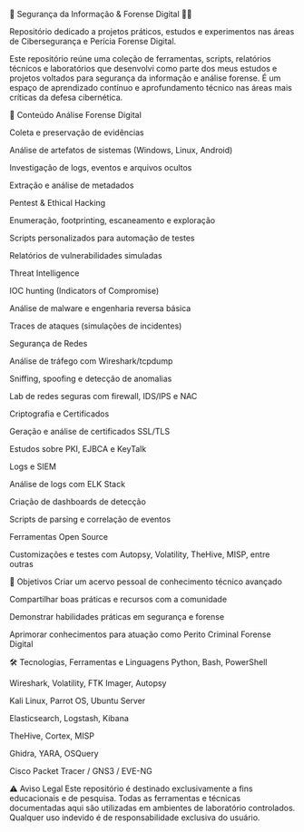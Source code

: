 🔐 Segurança da Informação & Forense Digital 🕵️‍♂️

Repositório dedicado a projetos práticos, estudos e experimentos nas áreas de Cibersegurança e Perícia Forense Digital.

Este repositório reúne uma coleção de ferramentas, scripts, relatórios técnicos e laboratórios que desenvolvi como parte dos meus estudos e projetos voltados para segurança da informação e análise forense. É um espaço de aprendizado contínuo e aprofundamento técnico nas áreas mais críticas da defesa cibernética.



📁 Conteúdo
Análise Forense Digital

Coleta e preservação de evidências

Análise de artefatos de sistemas (Windows, Linux, Android)

Investigação de logs, eventos e arquivos ocultos

Extração e análise de metadados

Pentest & Ethical Hacking

Enumeração, footprinting, escaneamento e exploração

Scripts personalizados para automação de testes

Relatórios de vulnerabilidades simuladas

Threat Intelligence

IOC hunting (Indicators of Compromise)

Análise de malware e engenharia reversa básica

Traces de ataques (simulações de incidentes)

Segurança de Redes

Análise de tráfego com Wireshark/tcpdump

Sniffing, spoofing e detecção de anomalias

Lab de redes seguras com firewall, IDS/IPS e NAC

Criptografia e Certificados

Geração e análise de certificados SSL/TLS

Estudos sobre PKI, EJBCA e KeyTalk

Logs e SIEM

Análise de logs com ELK Stack

Criação de dashboards de detecção

Scripts de parsing e correlação de eventos

Ferramentas Open Source

Customizações e testes com Autopsy, Volatility, TheHive, MISP, entre outras



🎯 Objetivos
Criar um acervo pessoal de conhecimento técnico avançado

Compartilhar boas práticas e recursos com a comunidade

Demonstrar habilidades práticas em segurança e forense

Aprimorar conhecimentos para atuação como Perito Criminal Forense Digital



🛠️ Tecnologias, Ferramentas e Linguagens
Python, Bash, PowerShell

Wireshark, Volatility, FTK Imager, Autopsy

Kali Linux, Parrot OS, Ubuntu Server

Elasticsearch, Logstash, Kibana

TheHive, Cortex, MISP

Ghidra, YARA, OSQuery

Cisco Packet Tracer / GNS3 / EVE-NG



⚠️ Aviso Legal
Este repositório é destinado exclusivamente a fins educacionais e de pesquisa. Todas as ferramentas e técnicas documentadas aqui são utilizadas em ambientes de laboratório controlados. Qualquer uso indevido é de responsabilidade exclusiva do usuário.
